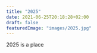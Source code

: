 ```yaml
---
title: "2025"
date: 2021-06-25T20:18:28+02:00
draft: false
featuredImage: "images/2025.jpg"
---
```


2025 is a place
